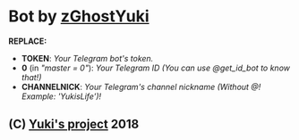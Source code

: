 # Bot by [zGhostYuki](http://telegram.me/zGhostYuki/)

**REPLACE:**
- **TOKEN**: _Your Telegram bot's token._
- **0** (in _"master = 0"_): _Your Telegram ID (You can use @get_id_bot to know that!)_
- **CHANNELNICK**: _Your Telegram's channel nickname (Without @! Example: 'YukisLife')!_


## (C) [Yuki's project](http://telegram.me/s/YukisProjects/) 2018
